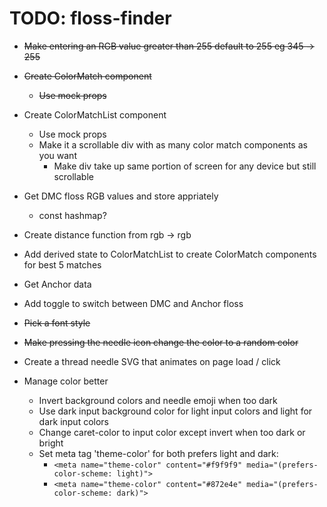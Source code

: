 # TODO: floss-finder

- ~~Make entering an RGB value greater than 255 default to 255 eg 345 -> 255~~

- ~~Create ColorMatch component~~
    - ~~Use mock props~~

- Create ColorMatchList component
    - Use mock props
    - Make it a scrollable div with as many color match components as you want
        - Make div take up same portion of screen for any device but still scrollable

- Get DMC floss RGB values and store appriately
    - const hashmap?

- Create distance function from rgb -> rgb

- Add derived state to ColorMatchList to create ColorMatch components for best 5 matches

- Get Anchor data

- Add toggle to switch between DMC and Anchor floss

- ~~Pick a font style~~

- ~~Make pressing the needle icon change the color to a random color~~

- Create a thread needle SVG that animates on page load / click

- Manage color better
    - Invert background colors and needle emoji when too dark
    - Use dark input background color for light input colors and light for dark input colors
    - Change caret-color to input color except invert when too dark or bright
    - Set meta tag 'theme-color' for both prefers light and dark: 
        - ```<meta name="theme-color" content="#f9f9f9" media="(prefers-color-scheme: light)">```
        - ```<meta name="theme-color" content="#872e4e" media="(prefers-color-scheme: dark)">```